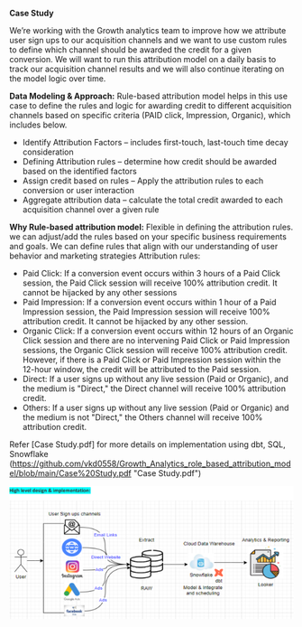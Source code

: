 **Case Study**

We’re working with the Growth analytics team to improve how we attribute user sign ups to our acquisition channels and we want to use custom rules to define which channel should be awarded the credit for a given conversion. We will want to run this attribution model on a daily basis to track our acquisition channel results and we will also continue iterating on the model logic over time. 

**Data Modeling & Approach:** Rule-based attribution model helps in this use case to define the rules and logic for awarding credit to different acquisition channels based on specific criteria (PAID click, Impression, Organic), which includes below. 
 - Identify Attribution Factors – includes first-touch, last-touch time decay consideration
 - Defining Attribution rules – determine how credit should be awarded based on the identified factors
 - Assign credit based on rules – Apply the attribution rules to each conversion or user interaction
 - Aggregate attribution data – calculate the total credit awarded to each acquisition channel over a given rule

**Why Rule-based attribution model:** 
Flexible in defining the attribution rules. we can adjust/add the rules based on your specific business requirements and goals. We can define rules that align with our understanding of user behavior and marketing strategies
Attribution rules: 

 - Paid Click: If a conversion event occurs within 3 hours of a Paid Click session, the Paid Click session will receive 100% attribution credit. It cannot be hijacked by any other sessions
 - Paid Impression: If a conversion event occurs within 1 hour of a Paid Impression session, the Paid Impression session will receive 100% attribution credit. It cannot be hijacked by any other session.
 - Organic Click: If a conversion event occurs within 12 hours of an Organic Click session and there are no intervening Paid Click or Paid Impression sessions, the Organic Click session will receive 100% attribution credit. However, if there is a Paid Click or Paid Impression session within the 12-hour window, the credit will be attributed to the Paid session.
 - Direct: If a user signs up without any live session (Paid or Organic), and the medium is "Direct," the Direct channel will receive 100% attribution credit.
 - Others: If a user signs up without any live session (Paid or Organic) and the medium is not "Direct," the Others channel will receive 100% attribution credit.
 
Refer [Case Study.pdf] for more details on implementation using dbt, SQL, Snowflake (https://github.com/vkd0558/Growth_Analytics_role_based_attribution_model/blob/main/Case%20Study.pdf "Case Study.pdf")

![flow](https://github.com/vkd0558/Growth_Analytics_rule_based_attribution_model/blob/main/Capture.PNG)



